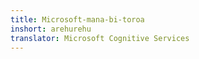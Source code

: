 ```yaml
---
title: Microsoft-mana-bi-toroa
inshort: arehurehu
translator: Microsoft Cognitive Services
---
```




